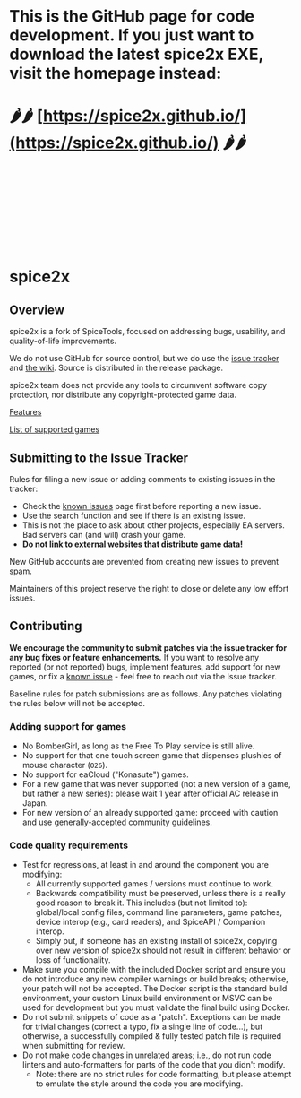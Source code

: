 <br/><br/><br/><br/><br/><br/><br/><br/>

# This is the GitHub page for code development. If you just want to download the latest spice2x EXE, visit the homepage instead:

# 🌶️🌶️ [https://spice2x.github.io/](https://spice2x.github.io/) 🌶️🌶️

<br/><br/><br/><br/><br/><br/><br/><br/>

# spice2x

## Overview

spice2x is a fork of SpiceTools, focused on addressing bugs, usability, and quality-of-life improvements.

We do not use GitHub for source control, but we do use the [issue tracker](https://github.com/spice2x/spice2x.github.io/issues) and [the wiki](https://github.com/spice2x/spice2x.github.io/wiki). Source is distributed in the release package.

spice2x team does not provide any tools to circumvent software copy protection, nor distribute any copyright-protected game data.

[Features](https://github.com/spice2x/spice2x.github.io/wiki/spice2x-features)

[List of supported games](https://github.com/spice2x/spice2x.github.io/wiki/List-of-supported-games)

## Submitting to the Issue Tracker
Rules for filing a new issue or adding comments to existing issues in the tracker:

* Check the [known issues](https://github.com/spice2x/spice2x.github.io/wiki/Known-issues) page first before reporting a new issue.
* Use the search function and see if there is an existing issue. 
* This is not the place to ask about other projects, especially EA servers. Bad servers can (and will) crash your game.
* **Do not link to external websites that distribute game data!**

New GitHub accounts are prevented from creating new issues to prevent spam.

Maintainers of this project reserve the right to close or delete any low effort issues.

## Contributing
**We encourage the community to submit patches via the issue tracker for any bug fixes or feature enhancements.** If you want to resolve any reported (or not reported) bugs, implement features, add support for new games, or fix a [known issue](https://github.com/spice2x/spice2x.github.io/wiki/Known-issues) - feel free to reach out via the Issue tracker.

Baseline rules for patch submissions are as follows. Any patches violating the rules below will not be accepted.

### Adding support for games

* No BomberGirl, as long as the Free To Play service is still alive.
* No support for that one touch screen game that dispenses plushies of mouse character (`O26`).
* No support for eaCloud ("Konasute") games.
* For a new game that was never supported (not a new version of a game, but rather a new series): please wait 1 year after official AC release in Japan.
* For new version of an already supported game: proceed with caution and use generally-accepted community guidelines.

### Code quality requirements

* Test for regressions, at least in and around the component you are modifying:
  * All currently supported games / versions must continue to work.
  * Backwards compatibility must be preserved, unless there is a really good reason to break it. This includes (but not limited to): global/local config files, command line parameters, game patches, device interop (e.g., card readers), and SpiceAPI / Companion interop.
  * Simply put, if someone has an existing install of spice2x, copying over new version of spice2x should not result in different behavior or loss of functionality.
* Make sure you compile with the included Docker script and ensure you do not introduce any new compiler warnings or build breaks; otherwise, your patch will not be accepted. The Docker script is the standard build environment, your custom Linux build environment or MSVC can be used for development but you must validate the final build using Docker.
* Do not submit snippets of code as a "patch". Exceptions can be made for trivial changes (correct a typo, fix a single line of code...), but otherwise, a successfully compiled & fully tested patch file is required when submitting for review.
* Do not make code changes in unrelated areas; i.e., do not run code linters and auto-formatters for parts of the code that you didn't modify.
  * Note: there are no strict rules for code formatting, but please attempt to emulate the style around the code you are modifying.
